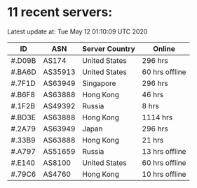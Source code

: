 # 11 recent servers:

Latest update at: Tue May 12 01:10:09 UTC 2020

| ID | ASN | Server Country | Online |
| -- | --- | -------------- | ------ |
| #.D09B | AS174 | United States | 296 hrs |
| #.BA6D | AS35913 | United States | 60 hrs offline |
| #.7F1D | AS63949 | Singapore | 296 hrs |
| #.B6F8 | AS63888 | Hong Kong | 46 hrs |
| #.1F2B | AS49392 | Russia | 8 hrs |
| #.BD3E | AS63888 | Hong Kong | 1114 hrs |
| #.2A79 | AS63949 | Japan | 296 hrs |
| #.33B9 | AS63888 | Hong Kong | 21 hrs |
| #.A797 | AS51659 | Russia | 13 hrs offline |
| #.E140 | AS8100 | United States | 60 hrs offline |
| #.79C6 | AS4760 | Hong Kong | 10 hrs offline |

